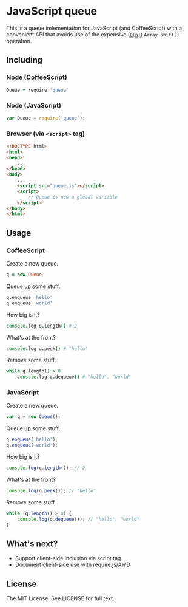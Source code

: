 # JavaScript queue

This is a queue imlementation for JavaScript (and CoffeeScript) with a convenient API that avoids use of the expensive ([`O(n)`](http://stackoverflow.com/a/11535121)) `Array.shift()` operation.

## Including

### Node (CoffeeScript)

```CoffeeScript
Queue = require 'queue'
```

### Node (JavaScript)

```JavaScript
var Queue = require('queue');
```

### Browser (via `<script>` tag)

```HTML
<!DOCTYPE html>
<html>
<head>
	...
</head>
<body>
	...
	<script src="queue.js"></script>
	<script>
		// Queue is now a global variable
	</script>
</body>
</html>
```

## Usage

### CoffeeScript

Create a new queue.

```CoffeeScript
q = new Queue
```

Queue up some stuff.

```CoffeeScript
q.enqueue 'hello'
q.enqueue 'world'
```

How big is it?

```CoffeeScript
console.log q.length() # 2
```

What's at the front?

```CoffeeScript
console.log q.peek() # "hello"
```

Remove some stuff.

```CoffeeScript
while q.length() > 0
	console.log q.dequeue() # "hello", "world"
```

### JavaScript

Create a new queue.

```JavaScript
var q = new Queue();
```

Queue up some stuff.

```JavaScript
q.enqueue('hello');
q.enqueue('world');
```

How big is it?

```JavaScript
console.log(q.length()); // 2
```

What's at the front?

```JavaScript
console.log(q.peek()); // "hello"
```

Remove some stuff.

```JavaScript
while (q.length() > 0) {
	console.log(q.dequeue()); // "hello", "world"
}
```

## What's next?

- Support client-side inclusion via script tag
- Document client-side use with require.js/AMD

## License

The MIT License. See LICENSE for full text.
